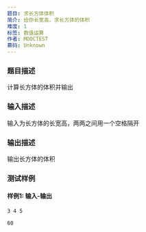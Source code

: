 ```yaml
---
题目: 求长方体体积
简介: 给你长宽高，求长方体的体积
难度: 1
标签: 数值运算
作者: MOOCTEST
慕码: Unknown
---
```


### 题目描述

计算长方体的体积并输出

### 输入描述

输入为长方体的长宽高，两两之间用一个空格隔开

### 输出描述

输出长方体的体积

### 测试样例

#### 样例1: 输入-输出

```
3 4 5
```

```
60
```

